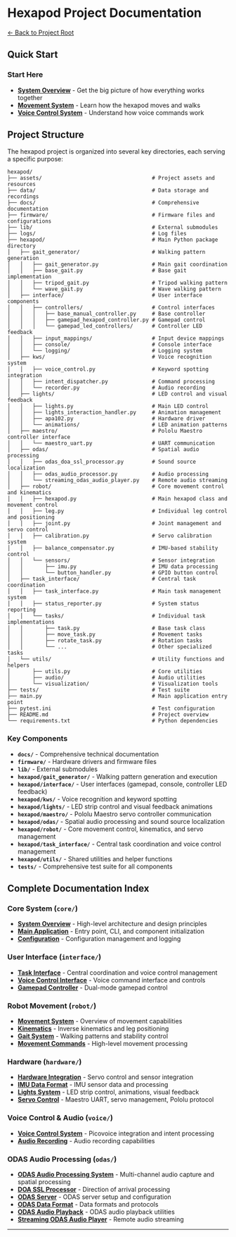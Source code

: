 # Hexapod Project Documentation

[← Back to Project Root](../README.md)

## Quick Start

### **Start Here**
- **[System Overview](core/system_overview.md)** - Get the big picture of how everything works together
- **[Movement System](robot/movement_system.md)** - Learn how the hexapod moves and walks
- **[Voice Control System](voice/voice_control_system.md)** - Understand how voice commands work

## Project Structure

The hexapod project is organized into several key directories, each serving a specific purpose:

```
hexapod/
├── assets/                                   # Project assets and resources
├── data/                                     # Data storage and recordings
├── docs/                                     # Comprehensive documentation
├── firmware/                                 # Firmware files and configurations
├── lib/                                      # External submodules
├── logs/                                     # Log files
├── hexapod/                                  # Main Python package directory
│   ├── gait_generator/                       # Walking pattern generation
│   │   ├── gait_generator.py                 # Main gait coordination
│   │   ├── base_gait.py                      # Base gait implementation
│   │   ├── tripod_gait.py                    # Tripod walking pattern
│   │   └── wave_gait.py                      # Wave walking pattern
│   ├── interface/                            # User interface components
│   │   ├── controllers/                      # Control interfaces
│   │   │   ├── base_manual_controller.py     # Base controller
│   │   │   ├── gamepad_hexapod_controller.py # Gamepad control
│   │   │   └── gamepad_led_controllers/      # Controller LED feedback
│   │   ├── input_mappings/                   # Input device mappings
│   │   ├── console/                          # Console interface
│   │   └── logging/                          # Logging system
│   ├── kws/                                  # Voice recognition system
│   │   ├── voice_control.py                  # Keyword spotting integration
│   │   ├── intent_dispatcher.py              # Command processing
│   │   └── recorder.py                       # Audio recording
│   ├── lights/                               # LED control and visual feedback
│   │   ├── lights.py                         # Main LED control
│   │   ├── lights_interaction_handler.py     # Animation management
│   │   ├── apa102.py                         # Hardware driver
│   │   └── animations/                       # LED animation patterns
│   ├── maestro/                              # Pololu Maestro controller interface
│   │   └── maestro_uart.py                   # UART communication
│   ├── odas/                                 # Spatial audio processing
│   │   ├── odas_doa_ssl_processor.py         # Sound source localization
│   │   ├── odas_audio_processor.py           # Audio processing
│   │   └── streaming_odas_audio_player.py    # Remote audio streaming
│   ├── robot/                                # Core movement control and kinematics
│   │   ├── hexapod.py                        # Main hexapod class and movement control
│   │   ├── leg.py                            # Individual leg control and positioning
│   │   ├── joint.py                          # Joint management and servo control
│   │   ├── calibration.py                    # Servo calibration system
│   │   ├── balance_compensator.py            # IMU-based stability control
│   │   └── sensors/                          # Sensor integration
│   │       ├── imu.py                        # IMU data processing
│   │       └── button_handler.py             # GPIO button control
│   ├── task_interface/                       # Central task coordination
│   │   ├── task_interface.py                 # Main task management system
│   │   ├── status_reporter.py                # System status reporting
│   │   └── tasks/                            # Individual task implementations
│   │       ├── task.py                       # Base task class
│   │       ├── move_task.py                  # Movement tasks
│   │       ├── rotate_task.py                # Rotation tasks
│   │       └── ...                           # Other specialized tasks
│   └── utils/                                # Utility functions and helpers
│       ├── utils.py                          # Core utilities
│       ├── audio/                            # Audio utilities
│       └── visualization/                    # Visualization tools
├── tests/                                    # Test suite
├── main.py                                   # Main application entry point
├── pytest.ini                                # Test configuration
├── README.md                                 # Project overview
└── requirements.txt                          # Python dependencies
```

### Key Components

- **`docs/`** - Comprehensive technical documentation
- **`firmware/`** - Hardware drivers and firmware files
- **`lib/`** - External submodules
- **`hexapod/gait_generator/`** - Walking pattern generation and execution
- **`hexapod/interface/`** - User interfaces (gamepad, console, controller LED feedback)
- **`hexapod/kws/`** - Voice recognition and keyword spotting
- **`hexapod/lights/`** - LED strip control and visual feedback animations
- **`hexapod/maestro/`** - Pololu Maestro servo controller communication
- **`hexapod/odas/`** - Spatial audio processing and sound source localization
- **`hexapod/robot/`** - Core movement control, kinematics, and servo management
- **`hexapod/task_interface/`** - Central task coordination and voice control management
- **`hexapod/utils/`** - Shared utilities and helper functions
- **`tests/`** - Comprehensive test suite for all components

## Complete Documentation Index

### **Core System** (`core/`)
- **[System Overview](core/system_overview.md)** - High-level architecture and design principles
- **[Main Application](core/main_application.md)** - Entry point, CLI, and component initialization
- **[Configuration](core/configuration.md)** - Configuration management and logging

### **User Interface** (`interface/`)
- **[Task Interface](interface/task_interface.md)** - Central coordination and voice control management
- **[Voice Control Interface](interface/voice_control_interface.md)** - Voice command interface and controls
- **[Gamepad Controller](interface/gamepad_controller.md)** - Dual-mode gamepad control

### **Robot Movement** (`robot/`)
- **[Movement System](robot/movement_system.md)** - Overview of movement capabilities
- **[Kinematics](robot/kinematics.md)** - Inverse kinematics and leg positioning
- **[Gait System](robot/gait_system.md)** - Walking patterns and stability control
- **[Movement Commands](robot/movement_commands.md)** - High-level movement processing

### **Hardware** (`hardware/`)
- **[Hardware Integration](hardware/hardware_integration.md)** - Servo control and sensor integration
- **[IMU Data Format](hardware/imu_data_format.md)** - IMU sensor data and processing
- **[Lights System](hardware/lights_system.md)** - LED strip control, animations, visual feedback
- **[Servo Control](hardware/servo_control.md)** - Maestro UART, servo management, Pololu protocol

### **Voice Control & Audio** (`voice/`)
- **[Voice Control System](voice/voice_control_system.md)** - Picovoice integration and intent processing
- **[Audio Recording](voice/audio_recording.md)** - Audio recording capabilities

### **ODAS Audio Processing** (`odas/`)
- **[ODAS Audio Processing System](odas/odas_audio_processing.md)** - Multi-channel audio capture and spatial processing
- **[DOA SSL Processor](odas/doa_ssl_processor.md)** - Direction of arrival processing
- **[ODAS Server](odas/odas_server.md)** - ODAS server setup and configuration
- **[ODAS Data Format](odas/odas_data_format.md)** - Data formats and protocols
- **[ODAS Audio Playback](odas/odas_audio_playback.md)** - ODAS audio playback utilities
- **[Streaming ODAS Audio Player](odas/streaming_odas_audio_player.md)** - Remote audio streaming

---

